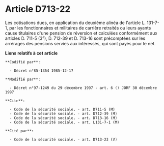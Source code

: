 # Article D713-22

Les cotisations dues, en application du deuxième alinéa de l'article L. 131-7-1, par les fonctionnaires et militaires de
carrière retraités ou leurs ayants cause titulaires d'une pension de réversion et calculées conformément aux articles D.
711-5 (3°), D. 712-39 et D. 713-16 sont précomptées sur les arrérages des pensions servies aux intéressés, qui sont payés
pour le net.

**Liens relatifs à cet article**

	**Codifié par**:

	  - Décret n°85-1354 1985-12-17

	**Modifié par**:

	  - Décret n°97-1249 du 29 décembre 1997 - art. 6 () JORF 30 décembre 1997

	**Cite**:

	  - Code de la sécurité sociale. - art. D711-5 (M)
	  - Code de la sécurité sociale. - art. D712-39 (M)
	  - Code de la sécurité sociale. - art. D713-16 (M)
	  - Code de la sécurité sociale. - art. L131-7-1 (M)

	**Cité par**:

	  - Code de la sécurité sociale. - art. D713-23 (V)
